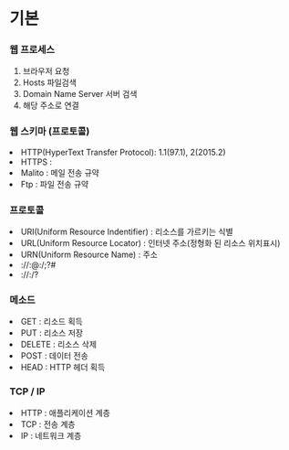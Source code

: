 # 기본

### 웹 프로세스

1. 브라우저 요청
2. Hosts 파일검색
3. Domain Name Server 서버 검색
4. 해당 주소로 연결

### 웹 스키마 (프로토콜)

<li> HTTP(HyperText Transfer Protocol): 1.1(97.1), 2(2015.2) 
<li> HTTPS : 
<li> Malito : 메일 전송 규약
<li> Ftp : 파일 전송 규약

### 프로토콜

<li> URI(Uniform Resource Indentifier) : 리소스를 가르키는 식별
<li> URL(Uniform Resource Locator) : 인터넷 주소(정형화 된 리소스 위치표시)
<li> URN(Uniform Resource Name) : 주소

<li> <schme>://<name>:<pwd>@<host>:<port>/<path>;<parameter>?<query>#<fragment> 
<li> <schme>://<host>:<port>/<path>?<query>

### 메소드

<li> GET : 리소드 획득
<li> PUT : 리소스 저장
<li> DELETE : 리소스 삭제
<li> POST : 데이터 전송
<li> HEAD : HTTP 헤더 획득

### TCP / IP

<li> HTTP : 애플리케이션 계층
<li> TCP : 전송 계층
<li> IP : 네트워크 계층